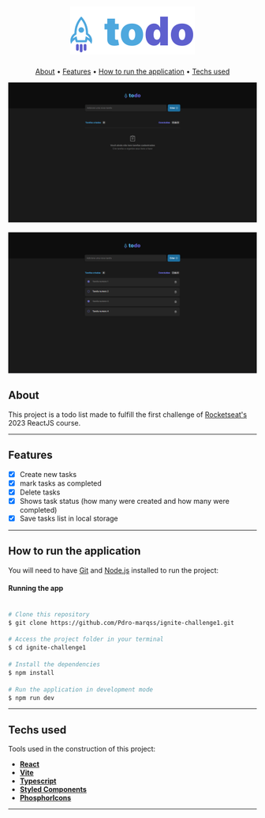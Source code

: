 <h1 align="center">
    <img title="#todo" src="./.github/logo-todo.svg" alt=""/>
</h1>

<p align="center">
  <a href="#about">About</a> •
  <a href="#features">Features</a> •
  <a href="#How to run the application">How to run the application</a> • 
  <a href="#Techs used">Techs used</a>
</p>

<div align="center"> 
	<img title="#todo" src="./.github/first-print.png" alt="" />
</div>

<br>

<div align="center"> 
	<img title="#todo" src="./.github/second-print.png" alt="" />
</div>

## About

This project is a todo list made to fulfill the first challenge of [Rocketseat's](https://www.rocketseat.com.br/ignite) 2023 ReactJS course.

---

## Features

- [x] Create new tasks
- [x] mark tasks as completed
- [x] Delete tasks
- [x] Shows task status (how many were created and how many were completed)
- [x] Save tasks list in local storage

---

## How to run the application

You will need to have [Git](https://git-scm.com) and [Node.js](https://nodejs.org/en/) installed to run the project:

#### Running the app

```bash

# Clone this repository
$ git clone https://github.com/Pdro-marqss/ignite-challenge1.git

# Access the project folder in your terminal
$ cd ignite-challenge1

# Install the dependencies
$ npm install

# Run the application in development mode
$ npm run dev

```

---

## Techs used

Tools used in the construction of this project:

- **[React](https://reactjs.org/)**
- **[Vite](https://vitejs.dev/)**
- **[Typescript](https://www.typescriptlang.org/)**
- **[Styled Components](https://styled-components.com/)**
- **[PhosphorIcons](https://phosphoricons.com/)**

---
